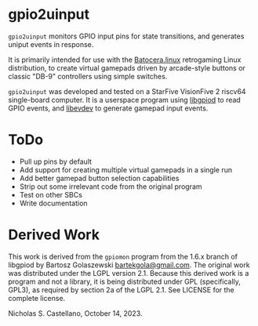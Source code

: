 # gpio2uinput

`gpio2uinput` monitors GPIO input pins for state transitions, and
generates uniput events in response.

It is primarily intended for use with the
[Batocera.linux](https://batocera.org/) retrogaming Linux
distribution, to create virtual gamepads driven by arcade-style
buttons or classic "DB-9" controllers using simple switches.

`gpio2uinput` was developed and tested on a StarFive VisionFive 2
riscv64 single-board computer.  It is a userspace program using
[libgpiod](https://git.kernel.org/pub/scm/libs/libgpiod/libgpiod.git/about/)
to read GPIO events, and
[libevdev](https://www.freedesktop.org/wiki/Software/libevdev/) to
generate gamepad input events.

# ToDo

- Pull up pins by default
- Add support for creating multiple virtual gamepads in a single run
- Add better gamepad button selection capabilities
- Strip out some irrelevant code from the original program
- Test on other SBCs
- Write documentation

# Derived Work

This work is derived from the `gpiomon` program from the 1.6.x branch
of libgpiod by Bartosz Golaszewski <bartekgola@gmail.com>.  The
original work was distributed under the LGPL version 2.1.  Because
this derived work is a program and not a library, it is being
distributed under GPL (specifically, GPL3), as required by section 2a
of the LGPL 2.1.  See LICENSE for the complete license.

Nicholas S. Castellano, October 14, 2023.
